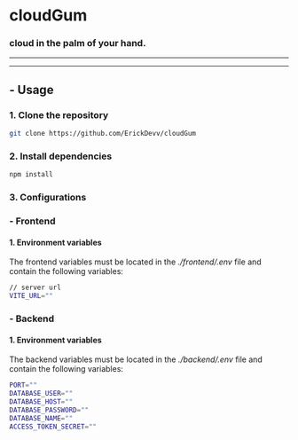 # cloudGum

### cloud in the palm of your hand.
---
---
## - Usage
### 1. Clone the repository
```bash
git clone https://github.com/ErickDevv/cloudGum
```
### 2. Install dependencies
```bash
npm install
```
### 3. Configurations
### **- Frontend**
#### 1. Environment variables
The frontend variables must be located in the *./frontend/.env* file and contain the following variables:
```bash
// server url
VITE_URL=""
```

### **- Backend**
#### 1. Environment variables
The backend variables must be located in the *./backend/.env* file and contain the following variables:
```bash
PORT=""
DATABASE_USER=""
DATABASE_HOST=""
DATABASE_PASSWORD=""
DATABASE_NAME=""
ACCESS_TOKEN_SECRET=""